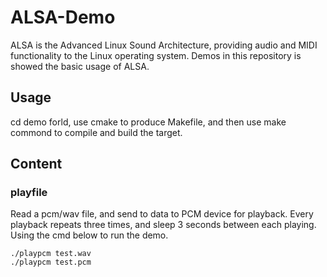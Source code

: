 # ALSA-Demo
ALSA is the Advanced Linux Sound Architecture, providing audio and MIDI functionality to the Linux operating system. Demos in this repository is showed the basic usage of ALSA.
## Usage
cd demo forld, use cmake to produce Makefile, and then use make commond to compile and build the target.  

## Content
### playfile
Read a pcm/wav file, and send to data to PCM device for playback. Every playback repeats three times, and sleep 3 seconds between each playing.  
Using the cmd below to run the demo.  
```
./playpcm test.wav
./playpcm test.pcm
```

